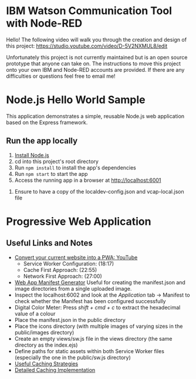 # IBM Watson Communication Tool with Node-RED

Hello! The following video will walk you through the creation and design of this project: https://studio.youtube.com/video/D-5V2NXMUL8/edit

Unfortunately this project is not currently maintained but is an open source prototype that anyone can take on. The instructions to move this project onto your own IBM and Node-RED accounts are provided. If there are any difficulties or questions feel free to email me!



# Node.js Hello World Sample

This application demonstrates a simple, reusable Node.js web application based on the Express framework.

## Run the app locally

1. [Install Node.js][]
1. cd into this project's root directory
1. Run `npm install` to install the app's dependencies
1. Run `npm start` to start the app
1. Access the running app in a browser at <http://localhost:6001>

[Install Node.js]: https://nodejs.org/en/download/

1. Ensure to have a copy of the localdev-config.json and vcap-local.json file 

# Progressive Web Application 
## Useful Links and Notes
- [Convert your current website into a PWA: YouTube](https://www.youtube.com/watch?v=gcx-3qi7t7c) 
	- Service Worker Configuration: (18:17)
	- Cache First Approach: (22:55)
	- Network First Approach: (27:00)
- [Web App Manifest Generator](https://app-manifest.firebaseapp.com/) Useful for creating the manifest.json and image directories from a single uploaded image.
- Inspect the localhost:6002 and look at the *Application* tab -> Manifest to check whether the Manifest has been configured successfully
- Digital Color Meter: Press *shift + cmd + c* to extract the hexadecimal value of a colour
- Place the manifest.json in the public directory
- Place the icons directory (with multiple images of varying sizes in the public/images directory)
- Create an empty views/sw.js file in the views directory (the same directory as the index.ejs)
- Define paths for static assets within both Service Worker files (especially the one in the public/sw.js directory)
- [Useful Caching Strategies](https://developers.google.com/web/tools/workbox/modules/workbox-strategies#cache_first_cache_falling_back_to_network) 
- [Detailed Caching Implementation](https://developers.google.com/web/fundamentals/instant-and-offline/offline-cookbook/)

